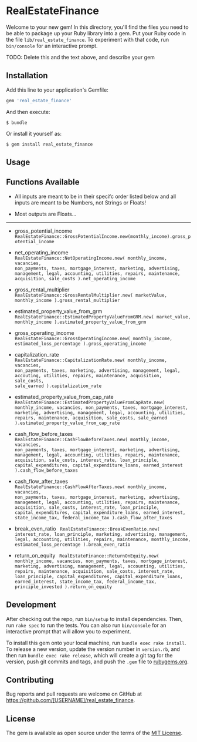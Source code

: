 # RealEstateFinance

Welcome to your new gem! In this directory, you'll find the files you need to be able to package up your Ruby library into a gem. Put your Ruby code in the file `lib/real_estate_finance`. To experiment with that code, run `bin/console` for an interactive prompt.

TODO: Delete this and the text above, and describe your gem

## Installation

Add this line to your application's Gemfile:

```ruby
gem 'real_estate_finance'
```

And then execute:

    $ bundle

Or install it yourself as:

    $ gem install real_estate_finance

## Usage

## Functions Available

- All inputs are meant to be in their specifc order listed below and all inputs are meant to be Numbers, not Strings or Floats!

- Most outputs are Floats...

<hr/>

- gross_potential_income
    <code>
        RealEstateFinance::GrossPotentialIncome.new(monthly_income).gross_potential_income
    </code>

- net_operating_income
    <code>
        RealEstateFinance::NetOperatingIncome.new(
          monthly_income,
          vacancies,
          non_payments,
          taxes,
          mortgage_interest,
          marketing,
          advertising,
          management,
          legal,
          accounting,
          utilities,
          repairs,
          maintenance,
          acquisition,
          sale_costs
        ).net_operating_income
    </code>


- gross_rental_multiplier
    <code>
        RealEstateFinance::GrossRentalMultiplier.new(
          marketValue, 
          monthly_income
        ).gross_rental_multiplier
    </code>

- estimated_property_value_from_grm
    <code>
        RealEstateFinance::EstimatedPropertyValueFromGRM.new(
          market_value, 
          monthly_income
        ).estimated_property_value_from_grm
    </code>

- gross_operating_income
    <code>
        RealEstateFinance::GrossOperatingIncome.new(
          monthly_income, 
          estimated_loss_percentage
        ).gross_operating_income
    </code>

- capitalization_rate
    <code>
        RealEstateFinance::CapitalizationRate.new(
          monthly_income,
          vacancies,
          non_payments,
          taxes,
          marketing,
          advertising,
          management,
          legal,
          accouting,
          utilities,
          repairs,
          maintenance,
          acquisition,
          sale_costs,
          sale_earned
        ).capitalization_rate
    </code>

- estimated_property_value_from_cap_rate
    <code>
        RealEstateFinance::EstimatedPropertyValueFromCapRate.new(
            monthly_income,
            vacancies,
            non_payments,
            taxes,
            mortgage_interest,
            marketing,
            advertising,
            management,
            legal,
            accounting,
            utilities,
            repairs,
            maintenance,
            acquisition,
            sale_costs,
            sale_earned
        ).estimated_property_value_from_cap_rate
    </code>


- cash_flow_before_taxes
    <code>
        RealEstateFinance::CashFlowBeforeTaxes.new(
          monthly_income,
          vacancies,
          non_payments,
          taxes,
          mortgage_interest,
          marketing,
          advertising,
          management,
          legal,
          accounting,
          utilities,
          repairs,
          maintenance,
          acquisition,
          sale_costs,
          interest_rate,
          loan_principle,
          capital_expenditures,
          capital_expenditure_loans,
          earned_interest
        ).cash_flow_before_taxes
    </code>


- cash_flow_after_taxes
    <code>
        RealEstateFinance::CashFlowAfterTaxes.new(
          monthly_income,
          vacancies,
          non_payments,
          taxes,
          mortgage_interest,
          marketing,
          advertising,
          management,
          legal,
          accounting,
          utilities,
          repairs,
          maintenance,
          acquisition,
          sale_costs,
          interest_rate,
          loan_principle,
          capital_expenditures,
          capital_expenditure_loans,
          earned_interest,
          state_income_tax,
          federal_income_tax
        ).cash_flow_after_taxes
    </code>


- break_even_ratio
    <code>
        RealEstateFinance::BreakEvenRatio.new(
          interest_rate,
          loan_principle,
          marketing,
          advertising,
          management,
          legal,
          accounting,
          utilities,
          repairs,
          maintenance,
          monthly_income, 
          estimated_loss_percentage
        ).break_even_ratio
    </code>


- return_on_equity
    <code>
        RealEstateFinance::ReturnOnEquity.new(
            monthly_income,
            vacancies,
            non_payments,
            taxes,
            mortgage_interest,
            marketing,
            advertising,
            management,
            legal,
            accounting,
            utilities,
            repairs,
            maintenance,
            acquisition,
            sale_costs,
            interest_rate,
            loan_principle,
            capital_expenditures,
            capital_expenditure_loans,
            earned_interest,
            state_income_tax,
            federal_income_tax,
            principle_invested
        ).return_on_equity
    </code>

## Development

After checking out the repo, run `bin/setup` to install dependencies. Then, run `rake spec` to run the tests. You can also run `bin/console` for an interactive prompt that will allow you to experiment.

To install this gem onto your local machine, run `bundle exec rake install`. To release a new version, update the version number in `version.rb`, and then run `bundle exec rake release`, which will create a git tag for the version, push git commits and tags, and push the `.gem` file to [rubygems.org](https://rubygems.org).

## Contributing

Bug reports and pull requests are welcome on GitHub at https://github.com/[USERNAME]/real_estate_finance.


## License

The gem is available as open source under the terms of the [MIT License](http://opensource.org/licenses/MIT).

